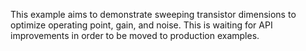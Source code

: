 This example aims to demonstrate sweeping transistor dimensions to optimize operating point, gain, and noise.
This is waiting for API improvements in order to be moved to production examples.